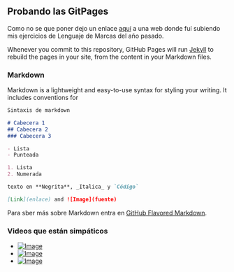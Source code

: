 ## Probando las GitPages
Como no se que poner dejo un enlace [aquí](https://scuesta.neocities.org/) a una web donde fuí subiendo mis ejercicios de Lenguaje de Marcas del año pasado.

Whenever you commit to this repository, GitHub Pages will run [Jekyll](https://jekyllrb.com/) to rebuild the pages in your site, from the content in your Markdown files.

### Markdown

Markdown is a lightweight and easy-to-use syntax for styling your writing. It includes conventions for

```markdown
Sintaxis de markdown

# Cabecera 1
## Cabecera 2
### Cabecera 3

- Lista 
- Punteada

1. Lista
2. Numerada

texto en **Negrita**, _Italica_ y `Código`

[Link](enlace) and ![Image](fuente)
```

Para sber más sobre Markdown entra en [GitHub Flavored Markdown](https://guides.github.com/features/mastering-markdown/).

### Videos que están simpáticos

- [![Image](https://i.ytimg.com/vi/qatmJtIJAPw/hqdefault.jpg?sqp=-oaymwEjCPYBEIoBSFryq4qpAxUIARUAAAAAGAElAADIQj0AgKJDeAE=&rs=AOn4CLDhpWMTEbMl_nCrrV9T53j0wuNuGg)](https://www.youtube.com/watch?v=qatmJtIJAPw)
- [![Image](https://i.ytimg.com/vi/I53HDr0-Qew/hqdefault.jpg?sqp=-oaymwEjCPYBEIoBSFryq4qpAxUIARUAAAAAGAElAADIQj0AgKJDeAE=&rs=AOn4CLCDMWgwRlDYbfnLbNQsgQPkfh86pg)](https://www.youtube.com/watch?v=I53HDr0-Qew)
- [![Image](https://i.ytimg.com/vi/SDea7laHD4E/hqdefault.jpg?sqp=-oaymwEjCPYBEIoBSFryq4qpAxUIARUAAAAAGAElAADIQj0AgKJDeAE=&rs=AOn4CLDuryA8IudRqnFeczwFh8hwJgd5ig)](https://www.youtube.com/watch?v=SDea7laHD4E)
